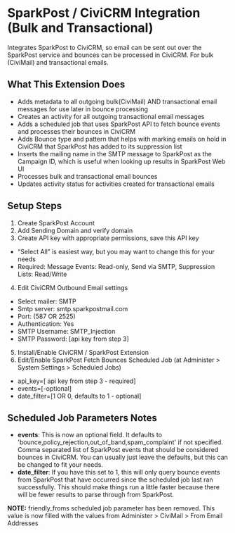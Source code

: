 # SparkPost / CiviCRM Integration (Bulk and Transactional)  
Integrates SparkPost to CiviCRM, so email can be sent out over the SparkPost service and bounces can be processed in CiviCRM. For bulk (CiviMail) and transactional emails.  

## What This Extension Does
* Adds metadata to all outgoing bulk(CiviMail) AND transactional email messages for use later in bounce processing
* Creates an activity for all outgoing transactional email messages
* Adds a scheduled job that uses SparkPost API to fetch bounce events and processes their bounces in CiviCRM
* Adds Bounce type and pattern that helps with marking emails on hold in CiviCRM that SparkPost has added to its suppression list
* Inserts the mailing name in the SMTP message to SparkPost as the Campaign ID, which is useful when looking up results in SparkPost Web UI  
* Processes bulk and transactional email bounces
* Updates activity status for activities created for transactional emails


## Setup Steps
1. Create SparkPost Account
2. Add Sending Domain and verify domain
3. Create API key with appropriate permissions, save this API key
  * “Select All” is easiest way, but you may want to change this for your needs
  * Required: Message Events: Read-only, Send via SMTP, Suppression Lists: Read/Write
4. Edit CiviCRM Outbound Email settings
  * Select mailer: SMTP
  * Smtp server: smtp.sparkpostmail.com
  * Port: (587 OR 2525)
  * Authentication: Yes
  * SMTP Username: SMTP_Injection
  * SMTP Password: [api key from step 3]
5. Install/Enable CiviCRM / SparkPost Extension
6. Edit/Enable SparkPost Fetch Bounces Scheduled Job (at Administer > System Settings > Scheduled Jobs)
  * api_key=[ api key from step 3 -  required]
  * events=[-optional]
  * date_filter=[1 OR 0, defaults to 1 - optional]

## Scheduled Job Parameters Notes  
* **events**: This is now an optional field. It defaults to 'bounce,policy_rejection,out_of_band,spam_complaint' if not specified. Comma separated list of SparkPost events that should be considered bounces in CiviCRM. You can usually just leave the defaults, but this can be changed to fit your needs.
* **date_filter**: If you have this set to 1, this will only query bounce events from SparkPost that have occurred since the scheduled job last ran successfully. This should make things run a little faster because there will be fewer results to parse through from SparkPost.

**NOTE:** friendly_froms scheduled job parameter has been removed. This value is now filled with the values from Administer > CiviMail > From Email Addresses
